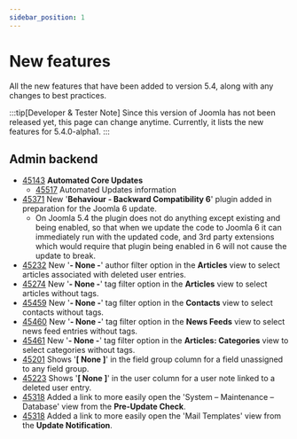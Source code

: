```yaml
---
sidebar_position: 1
---
```


# New features

All the new features that have been added to version 5.4, along with any changes to best practices.

:::tip[Developer & Tester Note]
  Since this version of Joomla has not been released yet, this page can change anytime.
  Currently, it lists the new features for 5.4.0-alpha1.
:::

## Admin backend

* [45143](https://github.com/joomla/joomla-cms/pull/45143) **Automated Core Updates**
  * [45517](https://github.com/joomla/joomla-cms/pull/45517) Automated Updates information
* [45371](https://github.com/joomla/joomla-cms/pull/45371) New '**Behaviour - Backward Compatibility 6**' plugin added
  in preparation for the Joomla 6 update.
  * On Joomla 5.4 the plugin does not do anything except existing and being enabled,
    so that when we update the code to Joomla 6 it can immediately run with the updated code,
    and 3rd party extensions which would require that plugin being enabled in 6 will not cause the update to break.
* [45232](https://github.com/joomla/joomla-cms/pull/45232) New '**- None -**' author filter option in the **Articles** view
  to select articles associated with deleted user entries.
* [45274](https://github.com/joomla/joomla-cms/pull/45274) New '**- None -**' tag filter option in the **Articles** view
  to select articles without tags.
* [45459](https://github.com/joomla/joomla-cms/pull/45459) New '**- None -**' tag filter option in the **Contacts** view
  to select contacts without tags.
* [45460](https://github.com/joomla/joomla-cms/pull/45460) New '**- None -**' tag filter option in the **News Feeds** view
  to select news feed entries without tags.
* [45461](https://github.com/joomla/joomla-cms/pull/45461) New '**- None -**' tag filter option in the **Articles: Categories** view
  to select categories without tags.
* [45201](https://github.com/joomla/joomla-cms/pull/45201) Shows '**[ None ]**' in the field group column for a field
  unassigned to any field group.
* [45223](https://github.com/joomla/joomla-cms/pull/45223) Shows '**[ None ]**' in the user column for a user note
  linked to a deleted user entry.
* [45318](https://github.com/joomla/joomla-cms/pull/45318) Added a link to more easily open the
  'System – Maintenance – Database' view from the **Pre-Update Check**.
* [45318](https://github.com/joomla/joomla-cms/pull/45318) Added a link to more easily open the
  'Mail Templates' view from the **Update Notification**.

